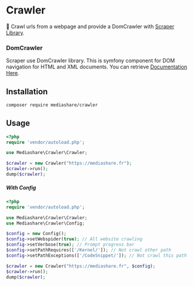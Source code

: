 # Crawler
:dizzy: Crawl urls from a webpage and provide a DomCrawler with [Scraper Library](https://github.com/Mediashare/scraper).
### DomCrawler
Scraper use DomCrawler library. This is symfony component for DOM navigation for HTML and XML documents. You can retrieve [Documentation Here](https://symfony.com/doc/current/components/dom_crawler.html#usage).

## Installation
```bash
composer require mediashare/crawler
```
## Usage
```php
<?php
require 'vendor/autoload.php';

use Mediashare\Crawler\Crawler;

$crawler = new Crawler("https://mediashare.fr");
$crawler->run();
dump($crawler);
```
##### With Config
```php
<?php
require 'vendor/autoload.php';

use Mediashare\Crawler\Crawler;
use Mediashare\Crawler\Config;

$config = new Config();
$config->setWebspider(true); // All website crawling
$config->setVerbose(true); // Prompt progress bar
$config->setPathRequires(['/Kernel/']); // Not crawl other path
$config->setPathExceptions(['/CodeSnippet/']); // Not crawl this path

$crawler = new Crawler("https://mediashare.fr", $config);
$crawler->run();
dump($crawler);
```
